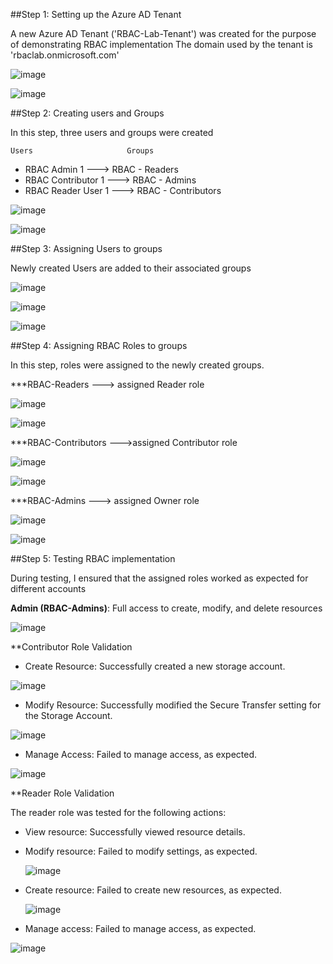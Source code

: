 ##Step 1: Setting up the Azure AD Tenant

A new Azure AD Tenant ('RBAC-Lab-Tenant') was created for the purpose of demonstrating RBAC implementation
The domain used by the tenant is 'rbaclab.onmicrosoft.com'


![image](https://github.com/user-attachments/assets/c36ebf44-6f89-4d64-8653-540e2ab5ccf1)

![image](https://github.com/user-attachments/assets/738bada9-0fcb-43fc-b22e-773f31f6bd3b)



##Step 2: Creating users and Groups

In this step, three users and groups were created

    Users                     Groups 

- RBAC Admin 1     --->  RBAC - Readers
- RBAC Contributor 1 --->  RBAC - Admins 
- RBAC Reader User 1 ---> RBAC - Contributors 

![image](https://github.com/user-attachments/assets/8716ad75-d6dd-415b-8791-78595d8d0494)

![image](https://github.com/user-attachments/assets/2455a61e-f2d8-4bbc-8ab7-cc3d88a0878b)


##Step 3: Assigning Users to groups

Newly created Users are added to their associated groups

![image](https://github.com/user-attachments/assets/b5bf8ef8-d562-437e-833e-4fdf0b77b03c)

![image](https://github.com/user-attachments/assets/d247d83d-ee3e-44d6-b1b2-c50a8289d616)

![image](https://github.com/user-attachments/assets/ee30ff46-0f3d-4fbe-8724-547b1d3245a0)


##Step 4: Assigning RBAC Roles to groups

In this step, roles were assigned to the newly created groups. 

***RBAC-Readers ---> assigned Reader role 

![image](https://github.com/user-attachments/assets/d6433c0e-3e82-4d13-9a18-7b7c14ad2142)

![image](https://github.com/user-attachments/assets/a946e682-241c-4cf4-a445-8226db6fc06c)


***RBAC-Contributors --->assigned Contributor role 

![image](https://github.com/user-attachments/assets/f5192cf5-7386-4123-882c-b9ed94a950e0)

![image](https://github.com/user-attachments/assets/a18bec58-a9e0-43ba-acbd-584cd68e870e)

***RBAC-Admins ---> assigned Owner role

![image](https://github.com/user-attachments/assets/37b74553-bdde-4b38-b987-97c75c0de20f)

![image](https://github.com/user-attachments/assets/c9b5ccf6-8894-4d43-8258-a663d869a3f2)

##Step 5: Testing RBAC implementation

During testing, I ensured that the assigned roles worked as expected for different accounts 

**Admin (RBAC-Admins)**: Full access to create, modify, and delete resources 

![image](https://github.com/user-attachments/assets/911c0e2b-cd7c-458a-b0e9-581d45b9af36)

**Contributor Role Validation

- Create Resource: Successfully created a new storage account.

![image](https://github.com/user-attachments/assets/011db076-af87-4fc8-b56d-8ae82bdaef0b)

- Modify Resource: Successfully modified the Secure Transfer setting for the Storage Account.

![image](https://github.com/user-attachments/assets/6763fe66-fcef-4ea7-9070-729a7ef47a4b)

- Manage Access: Failed to manage access, as expected. 

![image](https://github.com/user-attachments/assets/cb44fe38-3adb-4381-8a55-38ecaf909b3a)


**Reader Role Validation 

The reader role was tested for the following actions:
- View resource: Successfully viewed resource details.
- Modify resource: Failed to modify settings, as expected.

  ![image](https://github.com/user-attachments/assets/1755fd3e-663d-4b48-b36c-0a93e01845ef)

- Create resource: Failed to create new resources, as expected.

  ![image](https://github.com/user-attachments/assets/dda0231c-ac47-4818-a553-5a4679235fbb)

- Manage access: Failed to manage access, as expected.

![image](https://github.com/user-attachments/assets/7a4d3942-c180-4e8d-b1da-5c607c08495e)

